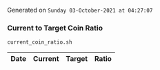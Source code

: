 Generated on `Sunday 03-October-2021 at 04:27:07`

### Current to Target Coin Ratio
`current_coin_ratio.sh`

Date|Current|Target|Ratio
---|---|---|---

